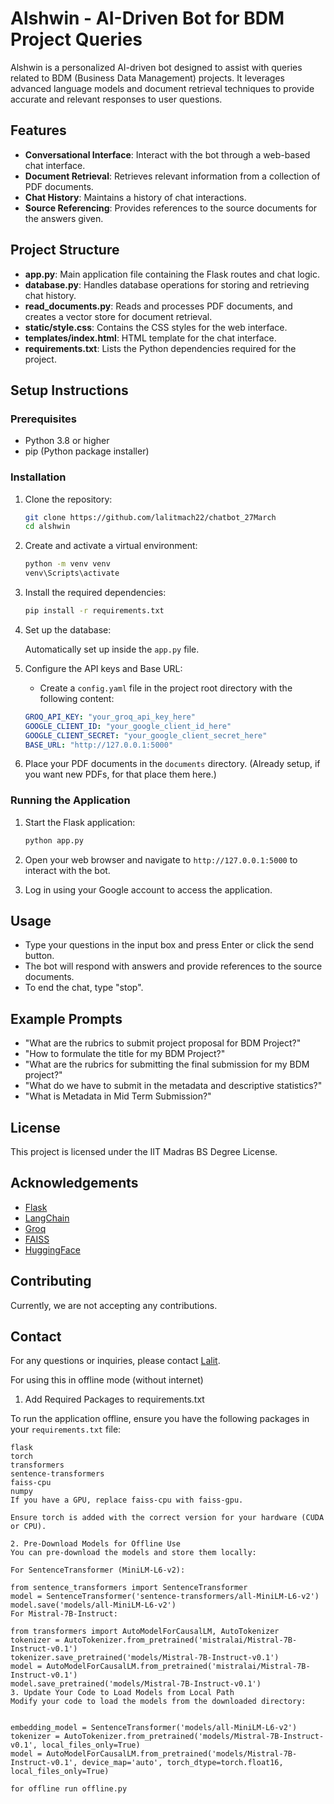 # Alshwin - AI-Driven Bot for BDM Project Queries

Alshwin is a personalized AI-driven bot designed to assist with queries related to BDM (Business Data Management) projects. It leverages advanced language models and document retrieval techniques to provide accurate and relevant responses to user questions.

## Features

- **Conversational Interface**: Interact with the bot through a web-based chat interface.
- **Document Retrieval**: Retrieves relevant information from a collection of PDF documents.
- **Chat History**: Maintains a history of chat interactions.
- **Source Referencing**: Provides references to the source documents for the answers given.

## Project Structure

- **app.py**: Main application file containing the Flask routes and chat logic.
- **database.py**: Handles database operations for storing and retrieving chat history.
- **read_documents.py**: Reads and processes PDF documents, and creates a vector store for document retrieval.
- **static/style.css**: Contains the CSS styles for the web interface.
- **templates/index.html**: HTML template for the chat interface.
- **requirements.txt**: Lists the Python dependencies required for the project.

## Setup Instructions

### Prerequisites

- Python 3.8 or higher
- pip (Python package installer)

### Installation

1. Clone the repository:

    ```sh
    git clone https://github.com/lalitmach22/chatbot_27March
    cd alshwin
    ```

2. Create and activate a virtual environment:

    ```sh
    python -m venv venv
    venv\Scripts\activate  
    ```

3. Install the required dependencies:

    ```sh
    pip install -r requirements.txt
    ```

4. Set up the database:

    Automatically set up inside the `app.py` file. 

5. Configure the API keys and Base URL:

    - Create a `config.yaml` file in the project root directory with the following content:

    ```yaml
    GROQ_API_KEY: "your_groq_api_key_here"
    GOOGLE_CLIENT_ID: "your_google_client_id_here"
    GOOGLE_CLIENT_SECRET: "your_google_client_secret_here"
    BASE_URL: "http://127.0.0.1:5000"
    ```

6. Place your PDF documents in the `documents` directory. (Already setup, if you want new PDFs, for that place them here.)

### Running the Application

1. Start the Flask application:

    ```sh
    python app.py
    ```

2. Open your web browser and navigate to `http://127.0.0.1:5000` to interact with the bot.

3. Log in using your Google account to access the application.

## Usage

- Type your questions in the input box and press Enter or click the send button.
- The bot will respond with answers and provide references to the source documents.
- To end the chat, type "stop".

## Example Prompts

- "What are the rubrics to submit project proposal for BDM Project?"
- "How to formulate the title for my BDM Project?"
- "What are the rubrics for submitting the final submission for my BDM project?"
- "What do we have to submit in the metadata and descriptive statistics?"
- "What is Metadata in Mid Term Submission?"

## License

This project is licensed under the IIT Madras BS Degree License. 

## Acknowledgements

- [Flask](https://flask.palletsprojects.com/)
- [LangChain](https://github.com/hwchase17/langchain)
- [Groq](https://groq.com/)
- [FAISS](https://github.com/facebookresearch/faiss)
- [HuggingFace](https://huggingface.co/)

## Contributing

Currently, we are not accepting any contributions.

## Contact

For any questions or inquiries, please contact [Lalit](21f3001013@ds.study.iitm.ac.in).

For using this in offline mode (without internet) 
1. Add Required Packages to requirements.txt


To run the application offline, ensure you have the following packages in your `requirements.txt` file:
```plaintext
flask
torch
transformers
sentence-transformers
faiss-cpu
numpy
If you have a GPU, replace faiss-cpu with faiss-gpu.

Ensure torch is added with the correct version for your hardware (CUDA or CPU).

2. Pre-Download Models for Offline Use
You can pre-download the models and store them locally:

For SentenceTransformer (MiniLM-L6-v2):

from sentence_transformers import SentenceTransformer
model = SentenceTransformer('sentence-transformers/all-MiniLM-L6-v2')
model.save('models/all-MiniLM-L6-v2')
For Mistral-7B-Instruct:

from transformers import AutoModelForCausalLM, AutoTokenizer
tokenizer = AutoTokenizer.from_pretrained('mistralai/Mistral-7B-Instruct-v0.1')
tokenizer.save_pretrained('models/Mistral-7B-Instruct-v0.1')
model = AutoModelForCausalLM.from_pretrained('mistralai/Mistral-7B-Instruct-v0.1')
model.save_pretrained('models/Mistral-7B-Instruct-v0.1')
3. Update Your Code to Load Models from Local Path
Modify your code to load the models from the downloaded directory:


embedding_model = SentenceTransformer('models/all-MiniLM-L6-v2')
tokenizer = AutoTokenizer.from_pretrained('models/Mistral-7B-Instruct-v0.1', local_files_only=True)
model = AutoModelForCausalLM.from_pretrained('models/Mistral-7B-Instruct-v0.1', device_map='auto', torch_dtype=torch.float16, local_files_only=True)

for offline run offline.py
